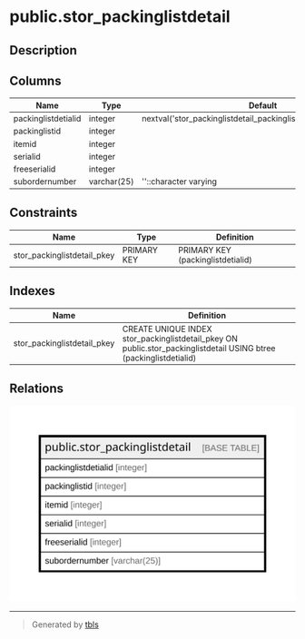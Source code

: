 # public.stor_packinglistdetail

## Description

## Columns

| Name | Type | Default | Nullable | Children | Parents | Comment |
| ---- | ---- | ------- | -------- | -------- | ------- | ------- |
| packinglistdetialid | integer | nextval('stor_packinglistdetail_packinglistdetialid_seq'::regclass) | false |  |  |  |
| packinglistid | integer |  | true |  |  |  |
| itemid | integer |  | true |  |  |  |
| serialid | integer |  | true |  |  |  |
| freeserialid | integer |  | true |  |  |  |
| subordernumber | varchar(25) | ''::character varying | true |  |  |  |

## Constraints

| Name | Type | Definition |
| ---- | ---- | ---------- |
| stor_packinglistdetail_pkey | PRIMARY KEY | PRIMARY KEY (packinglistdetialid) |

## Indexes

| Name | Definition |
| ---- | ---------- |
| stor_packinglistdetail_pkey | CREATE UNIQUE INDEX stor_packinglistdetail_pkey ON public.stor_packinglistdetail USING btree (packinglistdetialid) |

## Relations

![er](public.stor_packinglistdetail.svg)

---

> Generated by [tbls](https://github.com/k1LoW/tbls)
